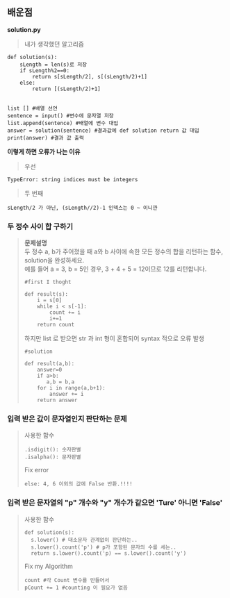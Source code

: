 ## 배운점

**solution.py**
> 내가 생각했던 알고리즘
```
def solution(s):
    sLength = len(s)로 저장
    if sLength%2==0:
        return s[sLength/2], s[(sLength/2)+1]
    else:
        return [(sLength/2)+1]


list [] #배열 선언
sentence = input() #변수에 문자열 저장
list.append(sentence) #배열에 변수 대입
answer = solution(sentence) #결과값에 def solution return 값 대입
print(answer) #결과 값 출력
```
**이렇게 하면 오류가 나는 이유**
> 우선
```
TypeError: string indices must be integers
```
> 두 번째
```
sLength/2 가 아닌, (sLength//2)-1 인덱스는 0 ~ 이니깐
```

### 두 정수 사이 합 구하기
> **문제설명**  
> 두 정수 a, b가 주어졌을 때 a와 b 사이에 속한 모든 정수의 합을 리턴하는 함수, solution을 완성하세요.  
> 예를 들어 a = 3, b = 5인 경우, 3 + 4 + 5 = 12이므로 12를 리턴합니다.
> ```
> #first I thoght
> 
> def result(s):
>     i = s[0]
>     while i < s[-1]:
>         count += i
>         i+=1
>     return count
> ```
> 하지만 list 로 받으면 str 과 int 형이 혼합되어 syntax 적으로 오류 발생
> ```
> #solution
> 
> def result(a,b):
>     answer=0
>     if a>b:
>        a,b = b,a
>     for i in range(a,b+1):
>         answer += i
>     return answer
> ```

### 입력 받은 값이 문자열인지 판단하는 문제
> 사용한 함수
> ```
> .isdigit(): 숫자판별
> .isalpha(): 문자판별
> ```
> Fix error
> ```
> else: 4, 6 이외의 값에 False 반환.!!!!
> ```


### 입력 받은 문자열의 "p" 개수와 "y" 개수가 같으면 'Ture' 아니면 'False'
> 사용한 함수
> ```
> def solution(s): 
>   s.lower() # 대소문자 관계없이 판단하는..
>   s.lower().count('p') # p가 포함된 문자의 수를 세는..
>   return s.lower().count('p) == s.lower().count('y')
> ```
> Fix my Algorithm
> ```
> count #각 Count 변수를 만들어서
> pCount += 1 #counting 이 필요가 없음
> ```